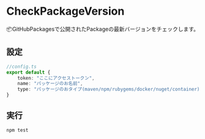 # CheckPackageVersion

📦GitHubPackagesで公開されたPackageの最新バージョンをチェックします。

## 設定

```typescript
//config.ts
export default {
    token: "ここにアクセストークン",
    name: "パッケージのお名前",
    type: "パッケージのおタイプ(maven/npm/rubygems/docker/nuget/container)"
}
```

## 実行

`npm test`
